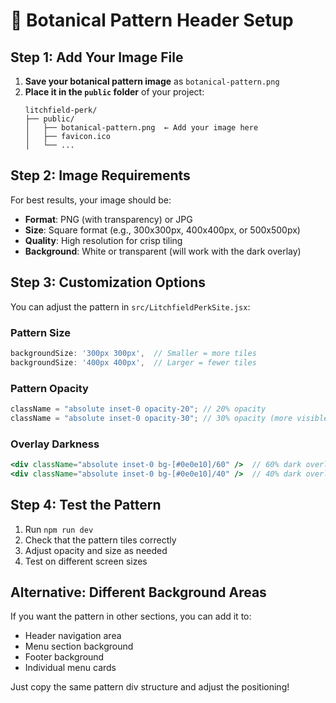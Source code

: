 # 🌿 Botanical Pattern Header Setup

## Step 1: Add Your Image File

1. **Save your botanical pattern image** as `botanical-pattern.png`
2. **Place it in the `public` folder** of your project:
   ```
   litchfield-perk/
   ├── public/
   │   ├── botanical-pattern.png  ← Add your image here
   │   ├── favicon.ico
   │   └── ...
   ```

## Step 2: Image Requirements

For best results, your image should be:

- **Format**: PNG (with transparency) or JPG
- **Size**: Square format (e.g., 300x300px, 400x400px, or 500x500px)
- **Quality**: High resolution for crisp tiling
- **Background**: White or transparent (will work with the dark overlay)

## Step 3: Customization Options

You can adjust the pattern in `src/LitchfieldPerkSite.jsx`:

### Pattern Size

```jsx
backgroundSize: '300px 300px',  // Smaller = more tiles
backgroundSize: '400px 400px',  // Larger = fewer tiles
```

### Pattern Opacity

```jsx
className = "absolute inset-0 opacity-20"; // 20% opacity
className = "absolute inset-0 opacity-30"; // 30% opacity (more visible)
```

### Overlay Darkness

```jsx
<div className="absolute inset-0 bg-[#0e0e10]/60" />  // 60% dark overlay
<div className="absolute inset-0 bg-[#0e0e10]/40" />  // 40% dark overlay (lighter)
```

## Step 4: Test the Pattern

1. Run `npm run dev`
2. Check that the pattern tiles correctly
3. Adjust opacity and size as needed
4. Test on different screen sizes

## Alternative: Different Background Areas

If you want the pattern in other sections, you can add it to:

- Header navigation area
- Menu section background
- Footer background
- Individual menu cards

Just copy the same pattern div structure and adjust the positioning!

